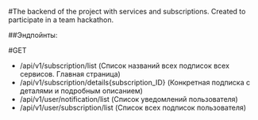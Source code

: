 #The backend of the project with services and subscriptions. Created to participate in a team hackathon.

##Эндпойнты:

#GET

* /api/v1/subscription/list (Список названий всех подписок всех сервисов. Главная страница)
* /api/v1/subscription/details{subscription_ID} (Конкретная подписка с деталями и подробным описанием)
* /api/v1/user/notification/list (Список уведомлений пользователя)
* /api/v1/user/subscription/list (Список всех подписок пользователя)

